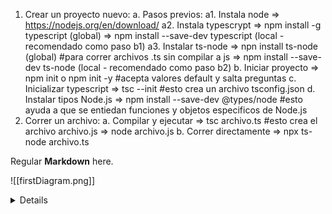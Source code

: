 1. Crear un proyecto nuevo:
    a. Pasos previos: 
        a1. Instala node        => https://nodejs.org/en/download/
        a2. Instala typescrypt  => npm install -g typescript (global)
                                => npm install --save-dev typescript (local - recomendado como paso b1)
        a3. Instalar ts-node    => npn install ts-node (global) #para correr archivos .ts sin compilar a js
                                => npm install --save-dev ts-node (local - recomendado como paso b2)
    b. Iniciar proyecto         => npm init o npm init -y #acepta valores default y salta preguntas
    c. Inicializar typescript   => tsc --init #esto crea un archivo tsconfig.json
    d. Instalar tipos Node.js   =>  npm install --save-dev @types/node #esto ayuda a que se entiedan funciones y objetos especificos de Node.js
2. Correr un archivo:
    a. Compilar y ejecutar      => tsc archivo.ts #esto crea el archivo archivo.js
                                => node archivo.js
    b. Correr directamente      => npx ts-node archivo.ts


Regular **Markdown** here.

![[firstDiagram.png]]
<details>

```
@startuml firstDiagram

Alice -> Bob: Hello
Bob -> Alice: Hi!
		
@enduml
```

</details>





